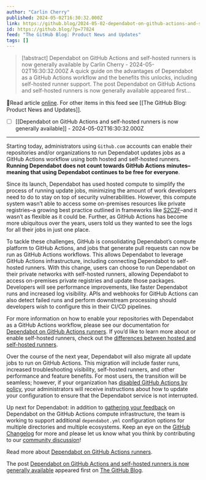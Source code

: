 ```yaml
---
author: "Carlin Cherry"
published: 2024-05-02T16:30:32.000Z
link: https://github.blog/2024-05-02-dependabot-on-github-actions-and-self-hosted-runners-is-now-generally-available/
id: https://github.blog/?p=77824
feed: "The GitHub Blog꞉ Product News and Updates"
tags: []
---
```

> [!abstract] Dependabot on GitHub Actions and self-hosted runners is now generally available by Carlin Cherry - 2024-05-02T16:30:32.000Z
> A quick guide on the advantages of Dependabot as a GitHub Actions workflow and the benefits this unlocks, including self-hosted runner support. The post Dependabot on GitHub Actions and self-hosted runners is now generally available appeared first...

🔗Read article [online](https://github.blog/2024-05-02-dependabot-on-github-actions-and-self-hosted-runners-is-now-generally-available/). For other items in this feed see [[The GitHub Blog꞉ Product News and Updates]].

- [ ] [[Dependabot on GitHub Actions and self-hosted runners is now generally available]] - 2024-05-02T16:30:32.000Z
- - -
Starting today, administrators using `Github.com` accounts can enable their repositories and/or organizations to run Dependabot updates jobs as a GitHub Actions workflow using both hosted and self-hosted runners. **Running Dependabot does not count towards GitHub Actions minutes–meaning that using Dependabot continues to be free for everyone**.

Since its launch, Dependabot has used hosted compute to simplify the process of running update jobs, minimizing the amount of work developers need to do to stay on top of security vulnerabilities. However, this compute system wasn’t able to access some on-premises resources like private registries–a growing best practice outlined in frameworks like [S2C2F](https://www.microsoft.com/en-us/securityengineering/opensource/osssscframeworkguide)–and it wasn’t as flexible as it could be. Further, as GitHub Actions has become more ubiquitous over the years, users told us they wanted to see the logs for all their jobs in just one place.

To tackle these challenges, GitHub is consolidating Dependabot’s compute platform to GitHub Actions, and jobs that generate pull requests can now be run as GitHub Actions workflows. This allows Dependabot to leverage GitHub Actions infrastructure, including connecting Dependabot to self-hosted runners. With this change, users can choose to run Dependabot on their private networks with self-hosted runners, allowing Dependabot to access on-premises private registries and update those packages. Developers will see performance improvements, like faster Dependabot runs and increased log visibility. APIs and webhooks for GitHub Actions can also detect failed runs and perform downstream processing should developers wish to configure this in their CI/CD pipelines.

For more information on how to enable your repositories with Dependabot as a GitHub Actions workflow, please see our documentation for [Dependabot on GitHub Actions runners](https://docs.github.com/code-security/dependabot/working-with-dependabot/about-dependabot-on-github-actions-runners#about-dependabot-on-github-actions-runners). If you’d like to learn more about or enable self-hosted runners, check out the [differences between hosted and self-hosted runners](https://docs.github.com/actions/hosting-your-own-runners/managing-self-hosted-runners/about-self-hosted-runners).

Over the course of the next year, Dependabot will also migrate all update jobs to run on GitHub Actions. This migration will include faster runs, increased troubleshooting visibility, self-hosted runners, and other performance and feature benefits. For most users, the transition will be seamless; however, if your organization has [disabled GitHub Actions by policy](https://docs.github.com/enterprise-cloud@latest/admin/policies/enforcing-policies-for-your-enterprise/enforcing-policies-for-github-actions-in-your-enterprise), your administrators will receive instructions about how to update your configuration to ensure that the Dependabot service is not interrupted.

Up next for Dependabot: in addition to [gathering your feedback](https://github.com/orgs/community/discussions/categories/announcements) on Dependabot on the GitHub Actions compute infrastructure, the team is working to support additional `dependabot.yml` configuration options for multiple directories and multiple ecosystems. Keep an eye on the [GitHub Changelog](https://github.blog/changelog/) for more and please let us know what you think by contributing to our [community discussion](https://github.com/orgs/community/discussions/120779)!

Read more about [Dependabot on GitHub Actions runners](https://docs.github.com/code-security/dependabot/working-with-dependabot/about-dependabot-on-github-actions-runners).

The post [Dependabot on GitHub Actions and self-hosted runners is now generally available](https://github.blog/2024-05-02-dependabot-on-github-actions-and-self-hosted-runners-is-now-generally-available/) appeared first on [The GitHub Blog](https://github.blog).
